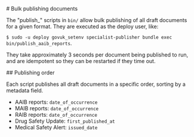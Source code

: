 # Bulk publishing documents

The "publish_<format>" scripts in `bin/` allow bulk publishing of all draft
documents for a given format. They are executed as the deploy user, like:

`$ sudo -u deploy govuk_setenv specialist-publisher bundle exec
bin/publish_aaib_reports`.

They take approximately 3 seconds per document being published to run, and are
idempotent so they can be restarted if they time out.

## Publishing order

Each script publishes all draft documents in a specific order, sorting by a
metadata field.

* AAIB reports: `date_of_occurrence` 
* MAIB reports: `date_of_occurrence`
* RAIB reports: `date_of_occurrence`
* Drug Safety Update: `first_published_at`
* Medical Safety Alert: `issued_date`
